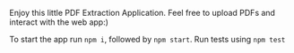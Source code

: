 Enjoy this little PDF Extraction Application.
Feel free to upload PDFs and interact with the web app:)

To start the app run `npm i`, followed by `npm start`. Run tests using `npm test`
